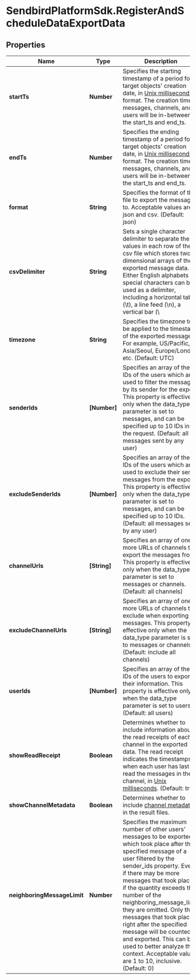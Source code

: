 # SendbirdPlatformSdk.RegisterAndScheduleDataExportData

## Properties

Name | Type | Description | Notes
------------ | ------------- | ------------- | -------------
**startTs** | **Number** | Specifies the starting timestamp of a period for target objects&#39; creation date, in [Unix milliseconds](/docs/chat/v3/platform-api/guides/miscellaneous#2-timestamps) format. The creation time of messages, channels, and users will be in-between the start_ts and end_ts. | 
**endTs** | **Number** | Specifies the ending timestamp of a period for target objects&#39; creation date, in [Unix milliseconds](/docs/chat/v3/platform-api/guides/miscellaneous#2-timestamps) format. The creation time of messages, channels, and users will be in-between the start_ts and end_ts. | 
**format** | **String** | Specifies the format of the file to export the messages to. Acceptable values are json and csv. (Default: json) | [optional] 
**csvDelimiter** | **String** | Sets a single character delimiter to separate the values in each row of the csv file which stores two-dimensional arrays of the exported message data. Either English alphabets or special characters can be used as a delimiter, including a horizontal tab (\\t), a line feed (\\n), a vertical bar (\\ | [optional] 
**timezone** | **String** | Specifies the timezone to be applied to the timestamp of the exported messages. For example, US/Pacific, Asia/Seoul, Europe/London, etc. (Default: UTC) | [optional] 
**senderIds** | **[Number]** | Specifies an array of the IDs of the users which are used to filter the messages by its sender for the export. This property is effective only when the data_type parameter is set to messages, and can be specified up to 10 IDs in the request. (Default: all messages sent by any user) | [optional] 
**excludeSenderIds** | **[Number]** | Specifies an array of the IDs of the users which are used to exclude their sent messages from the export. This property is effective only when the data_type parameter is set to messages, and can be specified up to 10 IDs. (Default: all messages sent by any user) | [optional] 
**channelUrls** | **[String]** | Specifies an array of one or more URLs of channels to export the messages from. This property is effective only when the data_type parameter is set to messages or channels. (Default: all channels) | [optional] 
**excludeChannelUrls** | **[String]** | Specifies an array of one or more URLs of channels to exclude when exporting the messages. This property is effective only when the data_type parameter is set to messages or channels. (Default: include all channels) | [optional] 
**userIds** | **[Number]** | Specifies an array of the IDs of the users to export their information. This property is effective only when the data_type parameter is set to users. (Default: all users) | [optional] 
**showReadReceipt** | **Boolean** | Determines whether to include information about the read receipts of each channel in the exported data. The read receipt indicates the timestamps of when each user has last read the messages in the channel, in [Unix milliseconds](/docs/chat/v3/platform-api/guides/miscellaneous#2-timestamps). (Default: true) | [optional] 
**showChannelMetadata** | **Boolean** | Determines whether to include [channel metadata](/docs/chat/v3/platform-api/guides/user-and-channel-metadata#2-view-a-channel-metadata) in the result files. | [optional] 
**neighboringMessageLimit** | **Number** | Specifies the maximum number of other users&#39; messages to be exported, which took place after the specified message of a user filtered by the sender_ids property. Even if there may be more messages that took place, if the quantity exceeds the number of the neighboring_message_limit, they are omitted. Only the messages that took place right after the specified message will be counted and exported. This can be used to better analyze the context. Acceptable values are 1 to 10, inclusive. (Default: 0) | [optional] 


